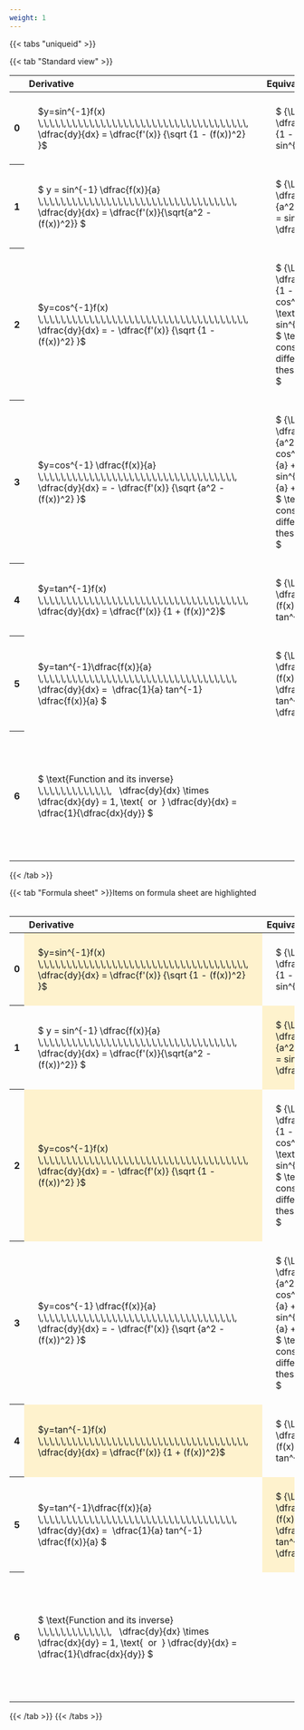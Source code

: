 ```yaml
---
weight: 1
---
```


{{< tabs "uniqueid" >}}

{{< tab "Standard view" >}}
<style type="text/css">
#T_29e29 th.col_heading {
  text-align: left;
  font-size: 1em;
}
#T_29e29 td {
  text-align: left;
  font-size: 1em;
  padding: 1.5em;
}
#T_29e29_row0_col0, #T_29e29_row0_col1, #T_29e29_row1_col0, #T_29e29_row1_col1, #T_29e29_row2_col0, #T_29e29_row2_col1, #T_29e29_row3_col0, #T_29e29_row3_col1, #T_29e29_row4_col0, #T_29e29_row4_col1, #T_29e29_row5_col0, #T_29e29_row5_col1, #T_29e29_row6_col0, #T_29e29_row6_col1 {
  width: 400px;
  white-space: pre-wrap;
}
#T_29e29_row0_col2, #T_29e29_row1_col2, #T_29e29_row2_col2, #T_29e29_row3_col2, #T_29e29_row4_col2, #T_29e29_row5_col2, #T_29e29_row6_col2 {
  width: 600px;
  white-space: pre-wrap;
}
</style>
<table id="T_29e29">
  <thead>
    <tr>
      <th class="blank level0" >&nbsp;</th>
      <th id="T_29e29_level0_col0" class="col_heading level0 col0" >Derivative</th>
      <th id="T_29e29_level0_col1" class="col_heading level0 col1" >Equivalent integral</th>
      <th id="T_29e29_level0_col2" class="col_heading level0 col2" >Comment</th>
    </tr>
  </thead>
  <tbody>
    <tr>
      <th id="T_29e29_level0_row0" class="row_heading level0 row0" >0</th>
      <td id="T_29e29_row0_col0" class="data row0 col0" >$y=sin^{-1}f(x) \,\,\,\,\,\,\,\,\,\,\,\,\,\,\,\,\,\,\,\,\,\,\,\,\,\,\,\,\,\,\,\,\,\,\,\,\,   \dfrac{dy}{dx} = \dfrac{f'(x)} {\sqrt {1 - (f(x))^2} }$ <br></td>
      <td id="T_29e29_row0_col1" class="data row0 col1" >$ {\Large\int} \dfrac{f'(x)} {\sqrt {1 - (f(x))^2} } dx = sin^{-1} f(x) + c$</td>
      <td id="T_29e29_row0_col2" class="data row0 col2" ></td>
    </tr>
    <tr>
      <th id="T_29e29_level0_row1" class="row_heading level0 row1" >1</th>
      <td id="T_29e29_row1_col0" class="data row1 col0" >$ y = sin^{-1} \dfrac{f(x)}{a}  \,\,\,\,\,\,\,\,\,\,\,\,\,\,\,\,\,\,\,\,\,\,\,\,\,\,\,\,\,\,\,\,\,\,\,   \dfrac{dy}{dx} = \dfrac{f'(x)}{\sqrt{a^2 - (f(x))^2}} $ <br></td>
      <td id="T_29e29_row1_col1" class="data row1 col1" >$ {\Large\int} \dfrac{f'(x)} {\sqrt {a^2 - (f(x))^2} } dx = sin^{-1} \dfrac{f(x)}{a} + c$</td>
      <td id="T_29e29_row1_col2" class="data row1 col2" ></td>
    </tr>
    <tr>
      <th id="T_29e29_level0_row2" class="row_heading level0 row2" >2</th>
      <td id="T_29e29_row2_col0" class="data row2 col0" >$y=cos^{-1}f(x) \,\,\,\,\,\,\,\,\,\,\,\,\,\,\,\,\,\,\,\,\,\,\,\,\,\,\,\,\,\,\,\,\,\,\,\,\,   \dfrac{dy}{dx} = - \dfrac{f'(x)} {\sqrt {1 - (f(x))^2} }$ <br></td>
      <td id="T_29e29_row2_col1" class="data row2 col1" >$ {\Large\int} - \dfrac{f'(x)} {\sqrt {1 - (f(x))^2} }  = cos^{-1}f(x) + c \text{ or } -sin^{-1}f(x) +c$
$ \text{Note the constant c will have different values with these two options} $</td>
      <td id="T_29e29_row2_col2" class="data row2 col2" ></td>
    </tr>
    <tr>
      <th id="T_29e29_level0_row3" class="row_heading level0 row3" >3</th>
      <td id="T_29e29_row3_col0" class="data row3 col0" >$y=cos^{-1} \dfrac{f(x)}{a} \,\,\,\,\,\,\,\,\,\,\,\,\,\,\,\,\,\,\,\,\,\,\,\,\,\,\,\,\,\,\,\,\,\,\,   \dfrac{dy}{dx} = - \dfrac{f'(x)} {\sqrt {a^2 - (f(x))^2} }$ <br></td>
      <td id="T_29e29_row3_col1" class="data row3 col1" >$ {\Large\int} - \dfrac{f'(x)} {\sqrt {a^2 - (f(x))^2} }  = cos^{-1}\dfrac{f(x)}{a} + c \text{ or } -sin^{-1}\dfrac{f(x)}{a} +c$
$ \text{Note the constant c will have different values with these two options} $</td>
      <td id="T_29e29_row3_col2" class="data row3 col2" ></td>
    </tr>
    <tr>
      <th id="T_29e29_level0_row4" class="row_heading level0 row4" >4</th>
      <td id="T_29e29_row4_col0" class="data row4 col0" >$y=tan^{-1}f(x) \,\,\,\,\,\,\,\,\,\,\,\,\,\,\,\,\,\,\,\,\,\,\,\,\,\,\,\,\,\,\,\,\,\,\,\,\,   \dfrac{dy}{dx} = \dfrac{f'(x)} {1 + (f(x))^2}$ <br></td>
      <td id="T_29e29_row4_col1" class="data row4 col1" >$ {\Large\int} \dfrac{f'(x)} {1 + (f(x))^2} dx = \ tan^{-1} f(x) + c$</td>
      <td id="T_29e29_row4_col2" class="data row4 col2" ></td>
    </tr>
    <tr>
      <th id="T_29e29_level0_row5" class="row_heading level0 row5" >5</th>
      <td id="T_29e29_row5_col0" class="data row5 col0" >$y=tan^{-1}\dfrac{f(x)}{a} \,\,\,\,\,\,\,\,\,\,\,\,\,\,\,\,\,\,\,\,\,\,\,\,\,\,\,\,\,\,\,\,\,\,\,   \dfrac{dy}{dx} =  \dfrac{1}{a} tan^{-1} \dfrac{f(x)}{a} $ <br></td>
      <td id="T_29e29_row5_col1" class="data row5 col1" >$ {\Large\int} \dfrac{f'(x)} {a^2 + (f(x))^2} dx = \dfrac{1}{a} tan^{-1} \dfrac{f(x)}{a} + c$</td>
      <td id="T_29e29_row5_col2" class="data row5 col2" ></td>
    </tr>
    <tr>
      <th id="T_29e29_level0_row6" class="row_heading level0 row6" >6</th>
      <td id="T_29e29_row6_col0" class="data row6 col0" >$ \text{Function and its inverse}  \,\,\,\,\,\,\,\,\,\,\,\,\,   \dfrac{dy}{dx} \times \dfrac{dx}{dy} = 1, \text{  or  } \dfrac{dy}{dx} = \dfrac{1}{\dfrac{dx}{dy}} $ <br></td>
      <td id="T_29e29_row6_col1" class="data row6 col1" ></td>
      <td id="T_29e29_row6_col2" class="data row6 col2" >Formula can be utilised to calculate otherwise hard to differentiate inverse functions</td>
    </tr>
  </tbody>
</table>
{{< /tab >}}

{{< tab "Formula sheet" >}}Items on formula sheet are highlighted
<br><br><style type="text/css">
#T_06f21 th.col_heading {
  text-align: left;
  font-size: 1em;
}
#T_06f21 td {
  text-align: left;
  font-size: 1em;
  padding: 1.5em;
}
#T_06f21_row0_col0, #T_06f21_row1_col1, #T_06f21_row2_col0, #T_06f21_row4_col0, #T_06f21_row5_col1 {
  width: 400px;
  background-color: rgba(255,194,10, 0.2);
  white-space: pre-wrap;
}
#T_06f21_row0_col1, #T_06f21_row1_col0, #T_06f21_row2_col1, #T_06f21_row3_col0, #T_06f21_row3_col1, #T_06f21_row4_col1, #T_06f21_row5_col0, #T_06f21_row6_col0, #T_06f21_row6_col1 {
  width: 400px;
  white-space: pre-wrap;
}
#T_06f21_row0_col2, #T_06f21_row1_col2, #T_06f21_row2_col2, #T_06f21_row3_col2, #T_06f21_row4_col2, #T_06f21_row5_col2, #T_06f21_row6_col2 {
  width: 600px;
  white-space: pre-wrap;
}
</style>
<table id="T_06f21">
  <thead>
    <tr>
      <th class="blank level0" >&nbsp;</th>
      <th id="T_06f21_level0_col0" class="col_heading level0 col0" >Derivative</th>
      <th id="T_06f21_level0_col1" class="col_heading level0 col1" >Equivalent integral</th>
      <th id="T_06f21_level0_col2" class="col_heading level0 col2" >Comment</th>
    </tr>
  </thead>
  <tbody>
    <tr>
      <th id="T_06f21_level0_row0" class="row_heading level0 row0" >0</th>
      <td id="T_06f21_row0_col0" class="data row0 col0" >$y=sin^{-1}f(x) \,\,\,\,\,\,\,\,\,\,\,\,\,\,\,\,\,\,\,\,\,\,\,\,\,\,\,\,\,\,\,\,\,\,\,\,\,   \dfrac{dy}{dx} = \dfrac{f'(x)} {\sqrt {1 - (f(x))^2} }$ <br></td>
      <td id="T_06f21_row0_col1" class="data row0 col1" >$ {\Large\int} \dfrac{f'(x)} {\sqrt {1 - (f(x))^2} } dx = sin^{-1} f(x) + c$</td>
      <td id="T_06f21_row0_col2" class="data row0 col2" ></td>
    </tr>
    <tr>
      <th id="T_06f21_level0_row1" class="row_heading level0 row1" >1</th>
      <td id="T_06f21_row1_col0" class="data row1 col0" >$ y = sin^{-1} \dfrac{f(x)}{a}  \,\,\,\,\,\,\,\,\,\,\,\,\,\,\,\,\,\,\,\,\,\,\,\,\,\,\,\,\,\,\,\,\,\,\,   \dfrac{dy}{dx} = \dfrac{f'(x)}{\sqrt{a^2 - (f(x))^2}} $ <br></td>
      <td id="T_06f21_row1_col1" class="data row1 col1" >$ {\Large\int} \dfrac{f'(x)} {\sqrt {a^2 - (f(x))^2} } dx = sin^{-1} \dfrac{f(x)}{a} + c$</td>
      <td id="T_06f21_row1_col2" class="data row1 col2" ></td>
    </tr>
    <tr>
      <th id="T_06f21_level0_row2" class="row_heading level0 row2" >2</th>
      <td id="T_06f21_row2_col0" class="data row2 col0" >$y=cos^{-1}f(x) \,\,\,\,\,\,\,\,\,\,\,\,\,\,\,\,\,\,\,\,\,\,\,\,\,\,\,\,\,\,\,\,\,\,\,\,\,   \dfrac{dy}{dx} = - \dfrac{f'(x)} {\sqrt {1 - (f(x))^2} }$ <br></td>
      <td id="T_06f21_row2_col1" class="data row2 col1" >$ {\Large\int} - \dfrac{f'(x)} {\sqrt {1 - (f(x))^2} }  = cos^{-1}f(x) + c \text{ or } -sin^{-1}f(x) +c$
$ \text{Note the constant c will have different values with these two options} $</td>
      <td id="T_06f21_row2_col2" class="data row2 col2" ></td>
    </tr>
    <tr>
      <th id="T_06f21_level0_row3" class="row_heading level0 row3" >3</th>
      <td id="T_06f21_row3_col0" class="data row3 col0" >$y=cos^{-1} \dfrac{f(x)}{a} \,\,\,\,\,\,\,\,\,\,\,\,\,\,\,\,\,\,\,\,\,\,\,\,\,\,\,\,\,\,\,\,\,\,\,   \dfrac{dy}{dx} = - \dfrac{f'(x)} {\sqrt {a^2 - (f(x))^2} }$ <br></td>
      <td id="T_06f21_row3_col1" class="data row3 col1" >$ {\Large\int} - \dfrac{f'(x)} {\sqrt {a^2 - (f(x))^2} }  = cos^{-1}\dfrac{f(x)}{a} + c \text{ or } -sin^{-1}\dfrac{f(x)}{a} +c$
$ \text{Note the constant c will have different values with these two options} $</td>
      <td id="T_06f21_row3_col2" class="data row3 col2" ></td>
    </tr>
    <tr>
      <th id="T_06f21_level0_row4" class="row_heading level0 row4" >4</th>
      <td id="T_06f21_row4_col0" class="data row4 col0" >$y=tan^{-1}f(x) \,\,\,\,\,\,\,\,\,\,\,\,\,\,\,\,\,\,\,\,\,\,\,\,\,\,\,\,\,\,\,\,\,\,\,\,\,   \dfrac{dy}{dx} = \dfrac{f'(x)} {1 + (f(x))^2}$ <br></td>
      <td id="T_06f21_row4_col1" class="data row4 col1" >$ {\Large\int} \dfrac{f'(x)} {1 + (f(x))^2} dx = \ tan^{-1} f(x) + c$</td>
      <td id="T_06f21_row4_col2" class="data row4 col2" ></td>
    </tr>
    <tr>
      <th id="T_06f21_level0_row5" class="row_heading level0 row5" >5</th>
      <td id="T_06f21_row5_col0" class="data row5 col0" >$y=tan^{-1}\dfrac{f(x)}{a} \,\,\,\,\,\,\,\,\,\,\,\,\,\,\,\,\,\,\,\,\,\,\,\,\,\,\,\,\,\,\,\,\,\,\,   \dfrac{dy}{dx} =  \dfrac{1}{a} tan^{-1} \dfrac{f(x)}{a} $ <br></td>
      <td id="T_06f21_row5_col1" class="data row5 col1" >$ {\Large\int} \dfrac{f'(x)} {a^2 + (f(x))^2} dx = \dfrac{1}{a} tan^{-1} \dfrac{f(x)}{a} + c$</td>
      <td id="T_06f21_row5_col2" class="data row5 col2" ></td>
    </tr>
    <tr>
      <th id="T_06f21_level0_row6" class="row_heading level0 row6" >6</th>
      <td id="T_06f21_row6_col0" class="data row6 col0" >$ \text{Function and its inverse}  \,\,\,\,\,\,\,\,\,\,\,\,\,   \dfrac{dy}{dx} \times \dfrac{dx}{dy} = 1, \text{  or  } \dfrac{dy}{dx} = \dfrac{1}{\dfrac{dx}{dy}} $ <br></td>
      <td id="T_06f21_row6_col1" class="data row6 col1" ></td>
      <td id="T_06f21_row6_col2" class="data row6 col2" >Formula can be utilised to calculate otherwise hard to differentiate inverse functions</td>
    </tr>
  </tbody>
</table>
{{< /tab >}}
{{< /tabs >}}
